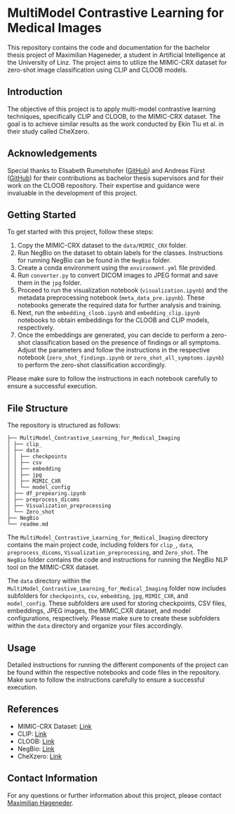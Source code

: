 # MultiModel Contrastive Learning for Medical Images

This repository contains the code and documentation for the bachelor thesis project of Maximilian Hageneder, a student in Artificial Intelligence at the University of Linz. The project aims to utilize the MIMIC-CRX dataset for zero-shot image classification using CLIP and CLOOB models.

## Introduction

The objective of this project is to apply multi-model contrastive learning techniques, specifically CLIP and CLOOB, to the MIMIC-CRX dataset. The goal is to achieve similar results as the work conducted by Ekin Tiu et al. in their study called CheXzero.

## Acknowledgements

Special thanks to Elisabeth Rumetshofer ([GitHub](https://github.com/elirum)) and Andreas Fürst ([GitHub](https://github.com/fuersta)) for their contributions as bachelor thesis supervisors and for their work on the CLOOB repository. Their expertise and guidance were invaluable in the development of this project.


## Getting Started

To get started with this project, follow these steps:

1. Copy the MIMIC-CRX dataset to the `data/MIMIC_CRX` folder.
2. Run NegBio on the dataset to obtain labels for the classes. Instructions for running NegBio can be found in the `NegBio` folder.
3. Create a conda environment using the `environment.yml` file provided.
4. Run `converter.py` to convert DICOM images to JPEG format and save them in the `jpg` folder.
5. Proceed to run the visualization notebook (`visualization.ipynb`) and the metadata preprocessing notebook (`meta_data_pre.ipynb`). These notebooks generate the required data for further analysis and training.
6. Next, run the `embedding_cloob.ipynb` and `embedding_clip.ipynb` notebooks to obtain embeddings for the CLOOB and CLIP models, respectively.
7. Once the embeddings are generated, you can decide to perform a zero-shot classification based on the presence of findings or all symptoms. Adjust the parameters and follow the instructions in the respective notebook (`zero_shot_findings.ipynb` or `zero_shot_all_symptoms.ipynb`) to perform the zero-shot classification accordingly.

Please make sure to follow the instructions in each notebook carefully to ensure a successful execution.

## File Structure

The repository is structured as follows:

```
├── MultiModel_Contrastive_Learning_for_Medical_Imaging
│ ├── clip_
│ ├── data
│ │ ├── checkpoints
│ │ ├── csv
│ │ ├── embedding
│ │ ├── jpg
│ │ ├── MIMIC_CXR
│ │ └── model_config
│ ├── df_prepearing.ipynb
│ ├── preprocess_dicoms
│ ├── Visualization_preprocessing
│ └── Zero_shot
├── NegBio
└── readme.md
```

The `MultiModel_Contrastive_Learning_for_Medical_Imaging` directory contains the main project code, including folders for `clip_`, `data`, `preprocess_dicoms`, `Visualization_preprocessing`, and `Zero_shot`. The `NegBio` folder contains the code and instructions for running the NegBio NLP tool on the MIMIC-CRX dataset.

The `data` directory within the `MultiModel_Contrastive_Learning_for_Medical_Imaging` folder now includes subfolders for `checkpoints`, `csv`, `embedding`, `jpg`, `MIMIC_CXR`, and `model_config`. These subfolders are used for storing checkpoints, CSV files, embeddings, JPEG images, the MIMIC_CXR dataset, and model configurations, respectively. Please make sure to create these subfolders within the `data` directory and organize your files accordingly.

## Usage

Detailed instructions for running the different components of the project can be found within the respective notebooks and code files in the repository. Make sure to follow the instructions carefully to ensure a successful execution.

## References

- MIMIC-CRX Dataset: [Link](https://www.researchgate.net/publication/330552843_MIMIC-CXR_A_large_publicly_available_database_of_labeled_chest_radiographs)
- CLIP: [Link](https://arxiv.org/abs/2103.00020)
- CLOOB: [Link](https://arxiv.org/abs/2110.11316)
- NegBio: [Link](https://arxiv.org/abs/1712.05898)
- CheXzero: [Link](https://doi.org/10.1038/s41551-022-00936-9)

## Contact Information

For any questions or further information about this project, please contact [Maximilian Hageneder](mailto:max.hageneder@gmail.com).